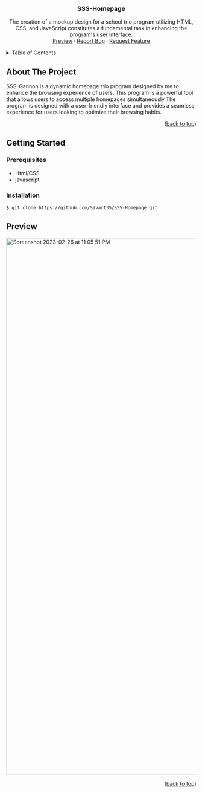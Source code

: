 <a name="readme-top"></a>
<!-- PROJECT LOGO -->
<br />
<div align="center">

  <h3 align="center">SSS-Homepage</h3>

  <p align="center">
   The creation of a mockup design for a school trio program utilizing HTML, CSS, and JavaScript constitutes a fundamental task in enhancing the program's user interface. 
    <br />
    <a href="#preview">Preview</a>
    ·
    <a href="https://github.com/Savant35/SSS-Homepage/issues">Report Bug</a>
    ·
    <a href="https://github.com/Savant35/SSS-Homepage/pulls">Request Feature</a>
  </p>
</div>
<!-- TABLE OF CONTENTS -->
<details>
  <summary>Table of Contents</summary>
  <ol>
    <li>
      <a href="#about-the-project">About The Project</a>
    </li>
    <li>
      <a href="#getting-started">Getting Started</a>
      <ul>
        <li><a href="#Prerequisites">Prerequisites</a></li>
        <li><a href="#installation">Installation</a></li>
        <li><a href="#preview">preview</a></li>
      </ul>
  </ol>
</details>



<!-- ABOUT THE PROJECT -->
## About The Project
 SSS-Gannon is a dynamic homepage trio program designed by me to enhance the browsing experience of users. This program is a powerful tool that allows    users to access multiple homepages simultaneously The program is designed with a user-friendly interface and provides a seamless experience for users looking to optimize their browsing habits.

<p align="right">(<a href="#readme-top">back to top</a>)</p>


<!-- GETTING STARTED -->
## Getting Started

### Prerequisites
* Html/CSS
* javascript


### Installation
```sh
$ git clone https://github.com/Savant35/SSS-Homepage.git

```
## Preview
<img width="1422" alt="Screenshot 2023-02-26 at 11 05 51 PM" src="https://user-images.githubusercontent.com/121364807/221472135-110a9371-7f0a-4fe2-b80d-3939803da51c.png">

<p align="right">(<a href="#readme-top">back to top</a>)</p>

